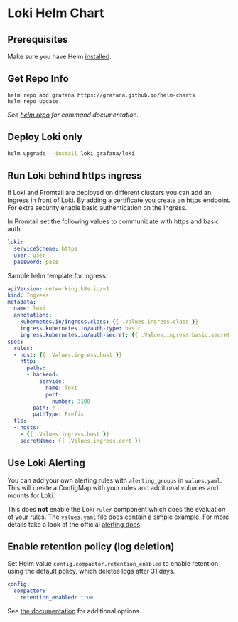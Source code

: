 # Loki Helm Chart

## Prerequisites

Make sure you have Helm [installed](https://helm.sh/docs/using_helm/#installing-helm).

## Get Repo Info

```console
helm repo add grafana https://grafana.github.io/helm-charts
helm repo update
```

_See [helm repo](https://helm.sh/docs/helm/helm_repo/) for command documentation._


## Deploy Loki only

```bash
helm upgrade --install loki grafana/loki
```

## Run Loki behind https ingress

If Loki and Promtail are deployed on different clusters you can add an Ingress in front of Loki.
By adding a certificate you create an https endpoint. For extra security enable basic authentication on the Ingress.

In Promtail set the following values to communicate with https and basic auth

```yaml
loki:
  serviceScheme: https
  user: user
  password: pass
```

Sample helm template for ingress:

```yaml
apiVersion: networking.k8s.io/v1
kind: Ingress
metadata:
  name: loki
  annotations:
    kubernetes.io/ingress.class: {{ .Values.ingress.class }}
    ingress.kubernetes.io/auth-type: basic
    ingress.kubernetes.io/auth-secret: {{ .Values.ingress.basic.secret }}
spec:
  rules:
  - host: {{ .Values.ingress.host }}
    http:
      paths:
      - backend:
          service:
            name: loki
            port:
              number: 3100
        path: /
        pathType: Prefix
  tls:
  - hosts:
    - {{ .Values.ingress.host }}
    secretName: {{ .Values.ingress.cert }}
```

## Use Loki Alerting

You can add your own alerting rules with `alerting_groups` in `values.yaml`. This will create a ConfigMap with your rules and additional volumes and mounts for Loki.

This does **not** enable the Loki `ruler` component which does the evaluation of your rules. The `values.yaml` file does contain a simple example. For more details take a look at the official [alerting docs](https://grafana.com/docs/loki/latest/alerting/).

## Enable retention policy (log deletion)

Set Helm value `config.compactor.retention_enabled` to enable retention using the default policy, which deletes logs after 31 days.

```yaml
config:
  compactor:
    retention_enabled: true
```

See [the documentation](https://grafana.com/docs/loki/latest/operations/storage/retention/) for additional options.

